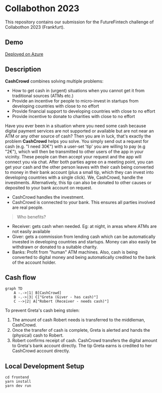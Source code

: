 # Collabothon 2023

This repository contains our submission for the FutureFintech challenge of Collabothon 2023 (Frankfurt).

## Demo

[Deployed on Azure](https://brave-desert-0451bd303.4.azurestaticapps.net/)

## Description

**CashCrowd** combines solving multiple problems:

* How to get cash in (urgent) situations when you cannot get it from traditional sources (ATMs etc.)
* Provide an incentive for people to micro-invest in startups from developing countries with close to no effort
* Provide financial support to developing countries with close to no effort
* Provide incentive to donate to charities with close to no effort

Have you ever been in a situation where you need some cash because digital payment services are not supported or available but are not near an ATM or any other source of cash? Then you are in luck, that's exactly the problem **CashCrowd** helps you solve. You simply send out a request for cash (e.g. "I need 30€") with a user-set 'tip' you are willing to pay (e.g "2€"), which will then be transmitted to other users of the app in your vicinity. These people can then accept your request and the app will connect you via chat. After both parties agree on a meeting point, you can get your cash and the other person leaves with their cash being converted to money in their bank account (plus a small tip, which they can invest into developing countries with a single click). We, CashCrowd, handle the investments. Alternatively, this tip can also be donated to other causes or deposited to your bank account on request.

* CashCrowd handles the investment.
* CashCrowd is connected to your bank. This ensures all parties involved are real people.

> Who benefits? 

* Receiver: gets cash when needed. Eg: at night, in areas where ATMs are not easily available
* Giver: gets a commission from lending cash which can be automatically invested in 
developing countries and startups. Money can also easily be withdrawn or donated to
a suitable charity.
* Banks: Profit from "human" ATM machines. Also, cash is being converted to digital money and being automatically credited to the bank of the account holder.

## Cash flow 

```mermaid
graph TD
    A -.->|1| B[CashCrowd]
    B -.->|3| C["Greta (Giver - has cash)"]
    C -->|2| A["Robert (Receiver - needs cash)"]
```
To prevent Greta's cash being stolen: 

1. The amount of cash Robert needs is transferred to the middleman, CashCrowd. 
2. Once the transfer of cash is complete, Greta is alerted and hands the (physical) cash to Robert.
3. Robert confirms receipt of cash. CashCrowd transfers the digital amount to Greta's bank account directly. The tip Greta earns is credited to her CashCrowd account directly.

## Local Development Setup

    cd frontend
    yarn install
    yarn dev run

